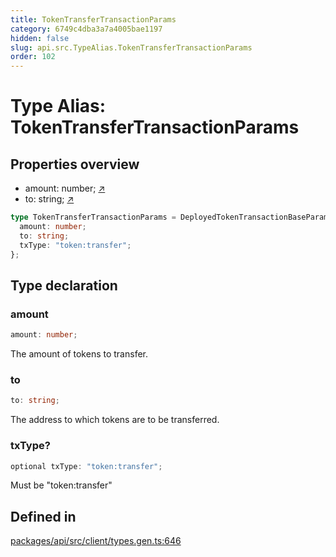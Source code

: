 ```yaml
---
title: TokenTransferTransactionParams
category: 6749c4dba3a7a4005bae1197
hidden: false
slug: api.src.TypeAlias.TokenTransferTransactionParams
order: 102
---
```


# Type Alias: TokenTransferTransactionParams

## Properties overview

- amount:  number; [↗](#amount)
- to:  string; [↗](#to)

```ts
type TokenTransferTransactionParams = DeployedTokenTransactionBaseParams & {
  amount: number;
  to: string;
  txType: "token:transfer";
};
```

## Type declaration

### amount

```ts
amount: number;
```

The amount of tokens to transfer.

### to

```ts
to: string;
```

The address to which tokens are to be transferred.

### txType?

```ts
optional txType: "token:transfer";
```

Must be "token:transfer"

## Defined in

[packages/api/src/client/types.gen.ts:646](https://github.com/zkcloudworker/minatokens-lib/blob/main/packages/api/src/client/types.gen.ts#L646)
